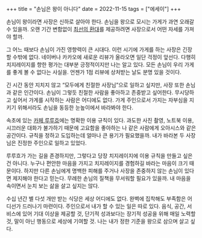 +++
title = "손님은 왕이 아니다"
date = 2022-11-15
tags = ["에세이"]
+++

손님이 왕이라면 사장은 신하로 살아야 한다. 손님을 왕으로 모시는 가게가 과연 오래갈 수 있을까. 오랜 기간 변함없이 [최선의 환대](https://cheesylazy.com/hospitality/)를 제공하려면 사장으로서 어떤 자세를 가져야 할까.

그 어느 때보다 손님이 가진 영향력이 큰 시대다. 이런 시기에 가게를 하는 사장은 긴장할 수밖에 없다. 네이버나 카카오에 새로운 리뷰가 올라오면 일단 걱정이 앞선다. 다행히 치지레이지를 향한 평가는 대부분 긍정적이지만 나는 알고 있다. 모든 손님이 우리 가게를 좋게 볼 수 없다는 사실을. 언젠가 1점 리뷰에 상처받는 날도 분명 있을 것이다.

긴 시간 동안 지치지 않고 “모두에게 친절한 사장님”으로 일하고 싶지만, 사장 또한 손님과 같은 인간이다. 손님이 그렇듯 친절한 사람을 좋아하고 존중받고 싶어한다. 무시당하고 싶어서 가게를 시작하는 사람은 어디에도 없다. 가게 주인으로서 가지는 자부심을 지키기 위해서라도 손님을 동등한 눈높이에서 바라봐야 한다.

속초에 있는 [카페 루루흐](https://www.instagram.com/cafe_ruruq/)에는 명확한 이용 규칙이 있다. 과도한 사진 촬영, 노트북 이용, 시끄러운 대화가 불가하기 때문에 고요함을 좋아하는 나 같은 사람에게 오아시스와 같은 공간이다. 규칙을 정하고 도입하는데 얼마나 큰 용기가 필요했을까. 내가 바라본 두 사장님은 진정한 주인으로 일하고 있었다.

루루흐가 가는 길을 존경하지만, 그렇다고 당장 치지레이지에 이용 규칙을 만들고 싶은 건 아니다. 누구나 편안한 마음을 가지고 치지레이지를 경험하길 바라는 마음이 크기 때문이다. 하지만 다른 손님에게 명백한 피해를 주거나 사장을 존중하지 않는 손님이 있다면 제지해야 한다고 믿는다. 무례한 손님의 질책을 무서워할 필요가 있을까. 내 마음을 속이면서 눈치 보는 삶을 살고 싶지는 않다.

수십 년간 별 다섯 개만 받는 식당은 세상 어디에도 없다. 완벽에 집착해도 부족함은 어디선가 드러나기 마련이다. 주인으로서 내가 할 수 있는 일은 따로 있다. 음식, 공간, 서비스에 있어 기대 이상을 제공할 것, 단기적 성과보다는 장기적 성공을 위해 매일 노력할 것, 말이 아닌 행동으로 세상에 기여할 것. 나는 내가 정한 기준을 왕으로 삼으며 살고 싶다.
